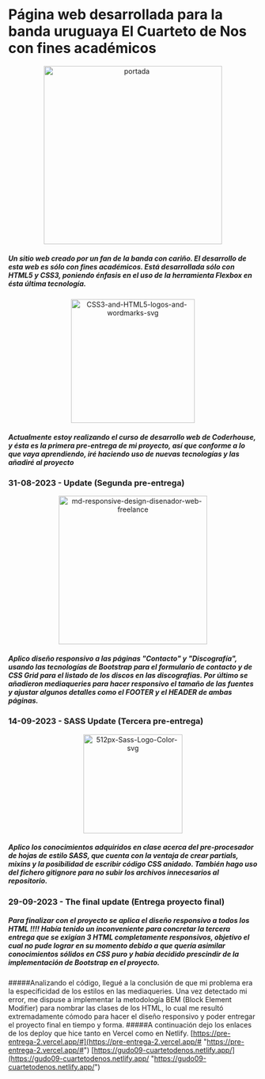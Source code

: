 # Página web desarrollada para la banda uruguaya El Cuarteto de Nos con fines académicos
<p align="center">
<img src="https://i.ibb.co/W07RXdL/portada.jpg" alt="portada" border="0"height="360px">
</p>

##### Un sitio web creado por un fan de la banda con cariño. El desarrollo de esta web es sólo con fines académicos. Está desarrollada sólo con HTML5 y CSS3, poniendo énfasis en el uso de la herramienta Flexbox en ésta última tecnología.


<p align="center">
<img src="https://i.ibb.co/qW6wW7M/CSS3-and-HTML5-logos-and-wordmarks-svg.png" alt="CSS3-and-HTML5-logos-and-wordmarks-svg" border="0" height="250px">
</p>


##### Actualmente estoy realizando el curso de desarrollo web de Coderhouse, y ésta es la primera pre-entrega de mi proyecto, así que conforme a lo que vaya aprendiendo, iré haciendo uso de nuevas tecnologías y las añadiré al proyecto

### 31-08-2023 - Update (Segunda pre-entrega)
<p align="center">
<img src="https://i.ibb.co/YfnzDVD/md-responsive-design-disenador-web-freelance.jpg" alt="md-responsive-design-disenador-web-freelance" border="0" height="300px">
</p>

##### Aplico diseño responsivo a las páginas "Contacto" y "Discografía", usando las tecnologías de Bootstrap para el formulario de contacto y de CSS Grid para el listado de los discos en las discografías. Por último se añadieron mediaqueries para hacer responsivo el tamaño de las fuentes y ajustar algunos detalles como el FOOTER y el HEADER de ambas páginas.

### 14-09-2023 - SASS Update (Tercera pre-entrega)
<p align="center">
<img src="https://i.ibb.co/JjWF33c/512px-Sass-Logo-Color-svg.png" alt="512px-Sass-Logo-Color-svg" border="0" height="200px">
</p>


##### Aplico los conocimientos adquiridos en clase acerca del pre-procesador de hojas de estilo SASS, que cuenta con la ventaja de crear partials, mixins y la posibilidad de escribir código CSS anidado. También hago uso del fichero gitignore para no subir los archivos innecesarios al repositorio.


### 29-09-2023 - The final update (Entrega proyecto final)

##### Para finalizar con el proyecto se aplica el diseño responsivo a todos los HTML !!!! Había tenido un inconveniente para concretar la tercera entrega que se exigían 3 HTML completamente responsivos, objetivo el cual no pude lograr en su momento debido a que quería asimilar conocimientos sólidos en CSS puro y había decidido prescindir de la implementación de Bootstrap en el proyecto.
#####Analizando el código, llegué a la conclusión de que mi problema era la especificidad de los estilos en las mediaqueries. Una vez detectado mi error, me dispuse a implementar la metodología BEM (Block Element Modifier) para nombrar las clases de los HTML, lo cual me resultó extremadamente cómodo para hacer el diseño responsivo y poder entregar el proyecto final en tiempo y forma.
#####A continuación dejo los enlaces de los deploy que hice tanto en Vercel como en Netlify.
[https://pre-entrega-2.vercel.app/#](https://pre-entrega-2.vercel.app/# "https://pre-entrega-2.vercel.app/#")
[https://gudo09-cuartetodenos.netlify.app/](https://gudo09-cuartetodenos.netlify.app/ "https://gudo09-cuartetodenos.netlify.app/")